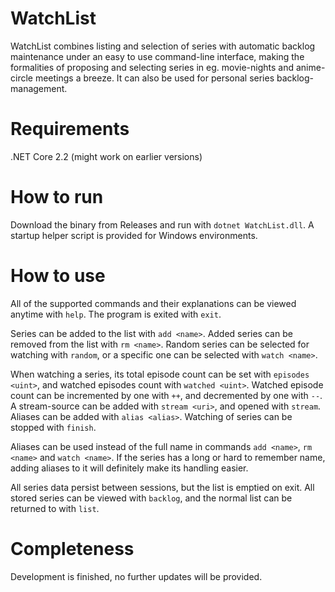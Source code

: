 # WatchList

WatchList combines listing and selection of series with automatic backlog maintenance under an easy to use command-line interface, making the formalities of proposing and selecting series in eg. movie-nights and anime-circle meetings a breeze. It can also be used for personal series backlog-management.

# Requirements
.NET Core 2.2 (might work on earlier versions)

# How to run
Download the binary from Releases and run with `dotnet WatchList.dll`. A startup helper script is provided for Windows environments.

# How to use
All of the supported commands and their explanations can be viewed anytime with `help`. The program is exited with `exit`.

Series can be added to the list with `add <name>`. Added series can be removed from the list with `rm <name>`. Random series can be selected for watching with `random`, or a specific one can be selected with `watch <name>`.

When watching a series, its total episode count can be set with `episodes <uint>`, and watched episodes count with `watched <uint>`. Watched episode count can be incremented by one with `++`, and decremented by one with `--`. A stream-source can be added with `stream <uri>`, and opened with `stream`. Aliases can be added with `alias <alias>`. Watching of series can be stopped with `finish`.

Aliases can be used instead of the full name in commands `add <name>`, `rm <name>` and `watch <name>`. If the series has a long or hard to remember name, adding aliases to it will definitely make its handling easier.

All series data persist between sessions, but the list is emptied on exit. All stored series can be viewed with `backlog`, and the normal list can be returned to with `list`.

# Completeness
Development is finished, no further updates will be provided.
